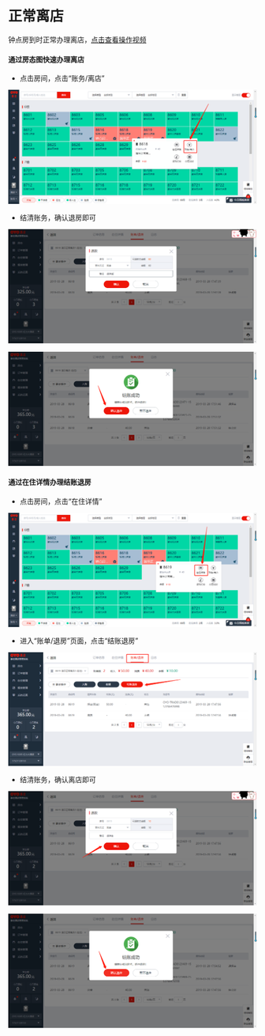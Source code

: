 # 正常离店

钟点房到时正常办理离店，[点击查看操作视频](http://crs-pms-vidio.oss-cn-beijing.aliyuncs.com/%E9%92%9F%E7%82%B9%E6%88%BF%E9%80%80%E6%88%BF.mp4)

#### 通过房态图快速办理离店

* 点击房间，点击“账务/离店”

![](../../../.gitbook/assets/image%20%28290%29.png)

* 结清账务，确认退房即可

![](../../../.gitbook/assets/image%20%28874%29.png)

![](../../../.gitbook/assets/image%20%28695%29.png)

#### 通过在住详情办理结账退房

* 点击房间，点击“在住详情”

![](../../../.gitbook/assets/image%20%28682%29.png)

* 进入“账单/退房”页面，点击“结账退房”

![](../../../.gitbook/assets/image%20%28764%29.png)

* 结清账务，确认离店即可

![](../../../.gitbook/assets/image%20%2826%29.png)

![](../../../.gitbook/assets/image%20%28688%29.png)





